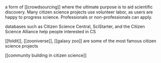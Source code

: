 a form of [[crowdsourcing]] where the ultimate purpose is to aid scientific discovery. Many citizen science projects use volunteer labor, as users are happy to progress science. Professionals or non-professionals can apply.

databases such as Citizen Science Central, SciStarter, and the Citizen Science Alliance help people interested in CS

[[foldit]], [[zooniverse]], [[galaxy zoo]] are some of the most famous citizen science projects

[[community building in citizen science]]
